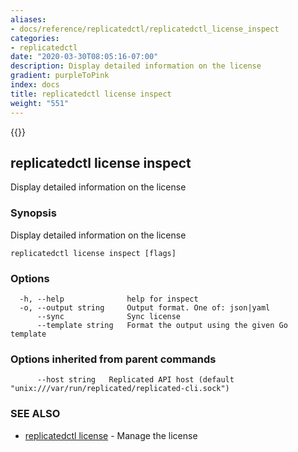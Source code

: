 ```yaml
---
aliases:
- docs/reference/replicatedctl/replicatedctl_license_inspect
categories:
- replicatedctl
date: "2020-03-30T08:05:16-07:00"
description: Display detailed information on the license
gradient: purpleToPink
index: docs
title: replicatedctl license inspect
weight: "551"
---
```


{{<legacynotice>}}

## replicatedctl license inspect

Display detailed information on the license

### Synopsis

Display detailed information on the license

```
replicatedctl license inspect [flags]
```

### Options

```
  -h, --help              help for inspect
  -o, --output string     Output format. One of: json|yaml
      --sync              Sync license
      --template string   Format the output using the given Go template
```

### Options inherited from parent commands

```
      --host string   Replicated API host (default "unix:///var/run/replicated/replicated-cli.sock")
```

### SEE ALSO

* [replicatedctl license](/api/replicatedctl/replicatedctl_license/)	 - Manage the license

